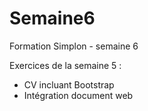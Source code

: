 # Semaine6
Formation Simplon - semaine 6

Exercices de la semaine 5 :

* CV incluant Bootstrap
* Intégration document web
